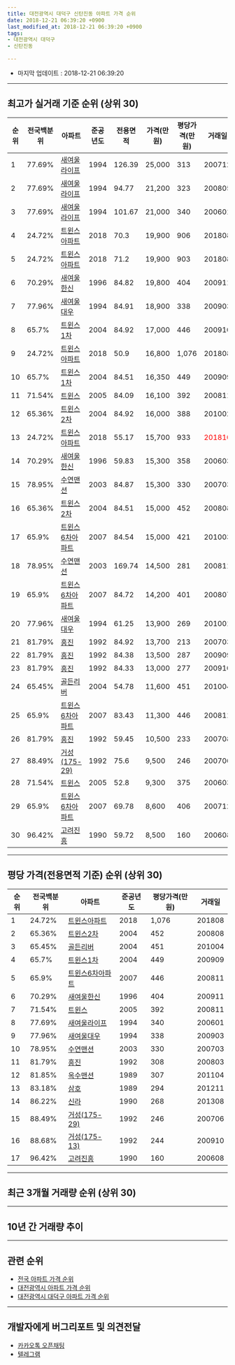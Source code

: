 ```yaml
---
title: 대전광역시 대덕구 신탄진동 아파트 가격 순위
date: 2018-12-21 06:39:20 +0900
last_modified_at: 2018-12-21 06:39:20 +0900
tags:
- 대전광역시 대덕구
- 신탄진동

---
```


* 마지막 업데이트 : 2018-12-21 06:39:20

---

## 최고가 실거래 기준 순위 (상위 30)


|순위|전국백분위|아파트|준공년도|전용면적|가격(만원)|평당가격(만원)|거래일|
|---|---|---|---|---|---|---|---|
|1|77.69%|[새여울라이프](https://search.naver.com/search.naver?query=%EB%8C%80%EC%A0%84%EA%B4%91%EC%97%AD%EC%8B%9C+%EB%8C%80%EB%8D%95%EA%B5%AC+%EC%8B%A0%ED%83%84%EC%A7%84%EB%8F%99+%EC%83%88%EC%97%AC%EC%9A%B8%EB%9D%BC%EC%9D%B4%ED%94%84)|1994|126.39|25,000|313|200712|
|2|77.69%|[새여울라이프](https://search.naver.com/search.naver?query=%EB%8C%80%EC%A0%84%EA%B4%91%EC%97%AD%EC%8B%9C+%EB%8C%80%EB%8D%95%EA%B5%AC+%EC%8B%A0%ED%83%84%EC%A7%84%EB%8F%99+%EC%83%88%EC%97%AC%EC%9A%B8%EB%9D%BC%EC%9D%B4%ED%94%84)|1994|94.77|21,200|323|200805|
|3|77.69%|[새여울라이프](https://search.naver.com/search.naver?query=%EB%8C%80%EC%A0%84%EA%B4%91%EC%97%AD%EC%8B%9C+%EB%8C%80%EB%8D%95%EA%B5%AC+%EC%8B%A0%ED%83%84%EC%A7%84%EB%8F%99+%EC%83%88%EC%97%AC%EC%9A%B8%EB%9D%BC%EC%9D%B4%ED%94%84)|1994|101.67|21,000|340|200601|
|4|24.72%|[트윈스아파트](https://search.naver.com/search.naver?query=%EB%8C%80%EC%A0%84%EA%B4%91%EC%97%AD%EC%8B%9C+%EB%8C%80%EB%8D%95%EA%B5%AC+%EC%8B%A0%ED%83%84%EC%A7%84%EB%8F%99+%ED%8A%B8%EC%9C%88%EC%8A%A4%EC%95%84%ED%8C%8C%ED%8A%B8)|2018|70.3|19,900|906|201808|
|5|24.72%|[트윈스아파트](https://search.naver.com/search.naver?query=%EB%8C%80%EC%A0%84%EA%B4%91%EC%97%AD%EC%8B%9C+%EB%8C%80%EB%8D%95%EA%B5%AC+%EC%8B%A0%ED%83%84%EC%A7%84%EB%8F%99+%ED%8A%B8%EC%9C%88%EC%8A%A4%EC%95%84%ED%8C%8C%ED%8A%B8)|2018|71.2|19,900|903|201808|
|6|70.29%|[새여울한신](https://search.naver.com/search.naver?query=%EB%8C%80%EC%A0%84%EA%B4%91%EC%97%AD%EC%8B%9C+%EB%8C%80%EB%8D%95%EA%B5%AC+%EC%8B%A0%ED%83%84%EC%A7%84%EB%8F%99+%EC%83%88%EC%97%AC%EC%9A%B8%ED%95%9C%EC%8B%A0)|1996|84.82|19,800|404|200911|
|7|77.96%|[새여울대우](https://search.naver.com/search.naver?query=%EB%8C%80%EC%A0%84%EA%B4%91%EC%97%AD%EC%8B%9C+%EB%8C%80%EB%8D%95%EA%B5%AC+%EC%8B%A0%ED%83%84%EC%A7%84%EB%8F%99+%EC%83%88%EC%97%AC%EC%9A%B8%EB%8C%80%EC%9A%B0)|1994|84.91|18,900|338|200903|
|8|65.7%|[트윈스1차](https://search.naver.com/search.naver?query=%EB%8C%80%EC%A0%84%EA%B4%91%EC%97%AD%EC%8B%9C+%EB%8C%80%EB%8D%95%EA%B5%AC+%EC%8B%A0%ED%83%84%EC%A7%84%EB%8F%99+%ED%8A%B8%EC%9C%88%EC%8A%A41%EC%B0%A8)|2004|84.92|17,000|446|200910|
|9|24.72%|[트윈스아파트](https://search.naver.com/search.naver?query=%EB%8C%80%EC%A0%84%EA%B4%91%EC%97%AD%EC%8B%9C+%EB%8C%80%EB%8D%95%EA%B5%AC+%EC%8B%A0%ED%83%84%EC%A7%84%EB%8F%99+%ED%8A%B8%EC%9C%88%EC%8A%A4%EC%95%84%ED%8C%8C%ED%8A%B8)|2018|50.9|16,800|1,076|201808|
|10|65.7%|[트윈스1차](https://search.naver.com/search.naver?query=%EB%8C%80%EC%A0%84%EA%B4%91%EC%97%AD%EC%8B%9C+%EB%8C%80%EB%8D%95%EA%B5%AC+%EC%8B%A0%ED%83%84%EC%A7%84%EB%8F%99+%ED%8A%B8%EC%9C%88%EC%8A%A41%EC%B0%A8)|2004|84.51|16,350|449|200909|
|11|71.54%|[트윈스](https://search.naver.com/search.naver?query=%EB%8C%80%EC%A0%84%EA%B4%91%EC%97%AD%EC%8B%9C+%EB%8C%80%EB%8D%95%EA%B5%AC+%EC%8B%A0%ED%83%84%EC%A7%84%EB%8F%99+%ED%8A%B8%EC%9C%88%EC%8A%A4)|2005|84.09|16,100|392|200811|
|12|65.36%|[트윈스2차](https://search.naver.com/search.naver?query=%EB%8C%80%EC%A0%84%EA%B4%91%EC%97%AD%EC%8B%9C+%EB%8C%80%EB%8D%95%EA%B5%AC+%EC%8B%A0%ED%83%84%EC%A7%84%EB%8F%99+%ED%8A%B8%EC%9C%88%EC%8A%A42%EC%B0%A8)|2004|84.92|16,000|388|201002|
|13|24.72%|[트윈스아파트](https://search.naver.com/search.naver?query=%EB%8C%80%EC%A0%84%EA%B4%91%EC%97%AD%EC%8B%9C+%EB%8C%80%EB%8D%95%EA%B5%AC+%EC%8B%A0%ED%83%84%EC%A7%84%EB%8F%99+%ED%8A%B8%EC%9C%88%EC%8A%A4%EC%95%84%ED%8C%8C%ED%8A%B8)|2018|55.17|15,700|933|<span style="color:red">201810</span>|
|14|70.29%|[새여울한신](https://search.naver.com/search.naver?query=%EB%8C%80%EC%A0%84%EA%B4%91%EC%97%AD%EC%8B%9C+%EB%8C%80%EB%8D%95%EA%B5%AC+%EC%8B%A0%ED%83%84%EC%A7%84%EB%8F%99+%EC%83%88%EC%97%AC%EC%9A%B8%ED%95%9C%EC%8B%A0)|1996|59.83|15,300|358|200603|
|15|78.95%|[수연맨션](https://search.naver.com/search.naver?query=%EB%8C%80%EC%A0%84%EA%B4%91%EC%97%AD%EC%8B%9C+%EB%8C%80%EB%8D%95%EA%B5%AC+%EC%8B%A0%ED%83%84%EC%A7%84%EB%8F%99+%EC%88%98%EC%97%B0%EB%A7%A8%EC%85%98)|2003|84.87|15,300|330|200703|
|16|65.36%|[트윈스2차](https://search.naver.com/search.naver?query=%EB%8C%80%EC%A0%84%EA%B4%91%EC%97%AD%EC%8B%9C+%EB%8C%80%EB%8D%95%EA%B5%AC+%EC%8B%A0%ED%83%84%EC%A7%84%EB%8F%99+%ED%8A%B8%EC%9C%88%EC%8A%A42%EC%B0%A8)|2004|84.51|15,000|452|200808|
|17|65.9%|[트윈스6차아파트](https://search.naver.com/search.naver?query=%EB%8C%80%EC%A0%84%EA%B4%91%EC%97%AD%EC%8B%9C+%EB%8C%80%EB%8D%95%EA%B5%AC+%EC%8B%A0%ED%83%84%EC%A7%84%EB%8F%99+%ED%8A%B8%EC%9C%88%EC%8A%A46%EC%B0%A8%EC%95%84%ED%8C%8C%ED%8A%B8)|2007|84.54|15,000|421|201003|
|18|78.95%|[수연맨션](https://search.naver.com/search.naver?query=%EB%8C%80%EC%A0%84%EA%B4%91%EC%97%AD%EC%8B%9C+%EB%8C%80%EB%8D%95%EA%B5%AC+%EC%8B%A0%ED%83%84%EC%A7%84%EB%8F%99+%EC%88%98%EC%97%B0%EB%A7%A8%EC%85%98)|2003|169.74|14,500|281|200811|
|19|65.9%|[트윈스6차아파트](https://search.naver.com/search.naver?query=%EB%8C%80%EC%A0%84%EA%B4%91%EC%97%AD%EC%8B%9C+%EB%8C%80%EB%8D%95%EA%B5%AC+%EC%8B%A0%ED%83%84%EC%A7%84%EB%8F%99+%ED%8A%B8%EC%9C%88%EC%8A%A46%EC%B0%A8%EC%95%84%ED%8C%8C%ED%8A%B8)|2007|84.72|14,200|401|200807|
|20|77.96%|[새여울대우](https://search.naver.com/search.naver?query=%EB%8C%80%EC%A0%84%EA%B4%91%EC%97%AD%EC%8B%9C+%EB%8C%80%EB%8D%95%EA%B5%AC+%EC%8B%A0%ED%83%84%EC%A7%84%EB%8F%99+%EC%83%88%EC%97%AC%EC%9A%B8%EB%8C%80%EC%9A%B0)|1994|61.25|13,900|269|201001|
|21|81.79%|[흥진](https://search.naver.com/search.naver?query=%EB%8C%80%EC%A0%84%EA%B4%91%EC%97%AD%EC%8B%9C+%EB%8C%80%EB%8D%95%EA%B5%AC+%EC%8B%A0%ED%83%84%EC%A7%84%EB%8F%99+%ED%9D%A5%EC%A7%84)|1992|84.92|13,700|213|200703|
|22|81.79%|[흥진](https://search.naver.com/search.naver?query=%EB%8C%80%EC%A0%84%EA%B4%91%EC%97%AD%EC%8B%9C+%EB%8C%80%EB%8D%95%EA%B5%AC+%EC%8B%A0%ED%83%84%EC%A7%84%EB%8F%99+%ED%9D%A5%EC%A7%84)|1992|84.38|13,500|287|200909|
|23|81.79%|[흥진](https://search.naver.com/search.naver?query=%EB%8C%80%EC%A0%84%EA%B4%91%EC%97%AD%EC%8B%9C+%EB%8C%80%EB%8D%95%EA%B5%AC+%EC%8B%A0%ED%83%84%EC%A7%84%EB%8F%99+%ED%9D%A5%EC%A7%84)|1992|84.33|13,000|277|200910|
|24|65.45%|[골든리버](https://search.naver.com/search.naver?query=%EB%8C%80%EC%A0%84%EA%B4%91%EC%97%AD%EC%8B%9C+%EB%8C%80%EB%8D%95%EA%B5%AC+%EC%8B%A0%ED%83%84%EC%A7%84%EB%8F%99+%EA%B3%A8%EB%93%A0%EB%A6%AC%EB%B2%84)|2004|54.78|11,600|451|201004|
|25|65.9%|[트윈스6차아파트](https://search.naver.com/search.naver?query=%EB%8C%80%EC%A0%84%EA%B4%91%EC%97%AD%EC%8B%9C+%EB%8C%80%EB%8D%95%EA%B5%AC+%EC%8B%A0%ED%83%84%EC%A7%84%EB%8F%99+%ED%8A%B8%EC%9C%88%EC%8A%A46%EC%B0%A8%EC%95%84%ED%8C%8C%ED%8A%B8)|2007|83.43|11,300|446|200811|
|26|81.79%|[흥진](https://search.naver.com/search.naver?query=%EB%8C%80%EC%A0%84%EA%B4%91%EC%97%AD%EC%8B%9C+%EB%8C%80%EB%8D%95%EA%B5%AC+%EC%8B%A0%ED%83%84%EC%A7%84%EB%8F%99+%ED%9D%A5%EC%A7%84)|1992|59.45|10,500|233|200708|
|27|88.49%|[거성(175-29)](https://search.naver.com/search.naver?query=%EB%8C%80%EC%A0%84%EA%B4%91%EC%97%AD%EC%8B%9C+%EB%8C%80%EB%8D%95%EA%B5%AC+%EC%8B%A0%ED%83%84%EC%A7%84%EB%8F%99+%EA%B1%B0%EC%84%B1%28175-29%29)|1992|75.6|9,500|246|200706|
|28|71.54%|[트윈스](https://search.naver.com/search.naver?query=%EB%8C%80%EC%A0%84%EA%B4%91%EC%97%AD%EC%8B%9C+%EB%8C%80%EB%8D%95%EA%B5%AC+%EC%8B%A0%ED%83%84%EC%A7%84%EB%8F%99+%ED%8A%B8%EC%9C%88%EC%8A%A4)|2005|52.8|9,300|375|200603|
|29|65.9%|[트윈스6차아파트](https://search.naver.com/search.naver?query=%EB%8C%80%EC%A0%84%EA%B4%91%EC%97%AD%EC%8B%9C+%EB%8C%80%EB%8D%95%EA%B5%AC+%EC%8B%A0%ED%83%84%EC%A7%84%EB%8F%99+%ED%8A%B8%EC%9C%88%EC%8A%A46%EC%B0%A8%EC%95%84%ED%8C%8C%ED%8A%B8)|2007|69.78|8,600|406|200712|
|30|96.42%|[고려진흥](https://search.naver.com/search.naver?query=%EB%8C%80%EC%A0%84%EA%B4%91%EC%97%AD%EC%8B%9C+%EB%8C%80%EB%8D%95%EA%B5%AC+%EC%8B%A0%ED%83%84%EC%A7%84%EB%8F%99+%EA%B3%A0%EB%A0%A4%EC%A7%84%ED%9D%A5)|1990|59.72|8,500|160|200608|


---

## 평당 가격(전용면적 기준) 순위 (상위 30)


|순위|전국백분위|아파트|준공년도|평당가격(만원)|거래일|
|---|---|---|---|---|---|
|1|24.72%|[트윈스아파트](https://search.naver.com/search.naver?query=%EB%8C%80%EC%A0%84%EA%B4%91%EC%97%AD%EC%8B%9C+%EB%8C%80%EB%8D%95%EA%B5%AC+%EC%8B%A0%ED%83%84%EC%A7%84%EB%8F%99+%ED%8A%B8%EC%9C%88%EC%8A%A4%EC%95%84%ED%8C%8C%ED%8A%B8)|2018|1,076|201808|
|2|65.36%|[트윈스2차](https://search.naver.com/search.naver?query=%EB%8C%80%EC%A0%84%EA%B4%91%EC%97%AD%EC%8B%9C+%EB%8C%80%EB%8D%95%EA%B5%AC+%EC%8B%A0%ED%83%84%EC%A7%84%EB%8F%99+%ED%8A%B8%EC%9C%88%EC%8A%A42%EC%B0%A8)|2004|452|200808|
|3|65.45%|[골든리버](https://search.naver.com/search.naver?query=%EB%8C%80%EC%A0%84%EA%B4%91%EC%97%AD%EC%8B%9C+%EB%8C%80%EB%8D%95%EA%B5%AC+%EC%8B%A0%ED%83%84%EC%A7%84%EB%8F%99+%EA%B3%A8%EB%93%A0%EB%A6%AC%EB%B2%84)|2004|451|201004|
|4|65.7%|[트윈스1차](https://search.naver.com/search.naver?query=%EB%8C%80%EC%A0%84%EA%B4%91%EC%97%AD%EC%8B%9C+%EB%8C%80%EB%8D%95%EA%B5%AC+%EC%8B%A0%ED%83%84%EC%A7%84%EB%8F%99+%ED%8A%B8%EC%9C%88%EC%8A%A41%EC%B0%A8)|2004|449|200909|
|5|65.9%|[트윈스6차아파트](https://search.naver.com/search.naver?query=%EB%8C%80%EC%A0%84%EA%B4%91%EC%97%AD%EC%8B%9C+%EB%8C%80%EB%8D%95%EA%B5%AC+%EC%8B%A0%ED%83%84%EC%A7%84%EB%8F%99+%ED%8A%B8%EC%9C%88%EC%8A%A46%EC%B0%A8%EC%95%84%ED%8C%8C%ED%8A%B8)|2007|446|200811|
|6|70.29%|[새여울한신](https://search.naver.com/search.naver?query=%EB%8C%80%EC%A0%84%EA%B4%91%EC%97%AD%EC%8B%9C+%EB%8C%80%EB%8D%95%EA%B5%AC+%EC%8B%A0%ED%83%84%EC%A7%84%EB%8F%99+%EC%83%88%EC%97%AC%EC%9A%B8%ED%95%9C%EC%8B%A0)|1996|404|200911|
|7|71.54%|[트윈스](https://search.naver.com/search.naver?query=%EB%8C%80%EC%A0%84%EA%B4%91%EC%97%AD%EC%8B%9C+%EB%8C%80%EB%8D%95%EA%B5%AC+%EC%8B%A0%ED%83%84%EC%A7%84%EB%8F%99+%ED%8A%B8%EC%9C%88%EC%8A%A4)|2005|392|200811|
|8|77.69%|[새여울라이프](https://search.naver.com/search.naver?query=%EB%8C%80%EC%A0%84%EA%B4%91%EC%97%AD%EC%8B%9C+%EB%8C%80%EB%8D%95%EA%B5%AC+%EC%8B%A0%ED%83%84%EC%A7%84%EB%8F%99+%EC%83%88%EC%97%AC%EC%9A%B8%EB%9D%BC%EC%9D%B4%ED%94%84)|1994|340|200601|
|9|77.96%|[새여울대우](https://search.naver.com/search.naver?query=%EB%8C%80%EC%A0%84%EA%B4%91%EC%97%AD%EC%8B%9C+%EB%8C%80%EB%8D%95%EA%B5%AC+%EC%8B%A0%ED%83%84%EC%A7%84%EB%8F%99+%EC%83%88%EC%97%AC%EC%9A%B8%EB%8C%80%EC%9A%B0)|1994|338|200903|
|10|78.95%|[수연맨션](https://search.naver.com/search.naver?query=%EB%8C%80%EC%A0%84%EA%B4%91%EC%97%AD%EC%8B%9C+%EB%8C%80%EB%8D%95%EA%B5%AC+%EC%8B%A0%ED%83%84%EC%A7%84%EB%8F%99+%EC%88%98%EC%97%B0%EB%A7%A8%EC%85%98)|2003|330|200703|
|11|81.79%|[흥진](https://search.naver.com/search.naver?query=%EB%8C%80%EC%A0%84%EA%B4%91%EC%97%AD%EC%8B%9C+%EB%8C%80%EB%8D%95%EA%B5%AC+%EC%8B%A0%ED%83%84%EC%A7%84%EB%8F%99+%ED%9D%A5%EC%A7%84)|1992|308|200803|
|12|81.85%|[옥수맨션](https://search.naver.com/search.naver?query=%EB%8C%80%EC%A0%84%EA%B4%91%EC%97%AD%EC%8B%9C+%EB%8C%80%EB%8D%95%EA%B5%AC+%EC%8B%A0%ED%83%84%EC%A7%84%EB%8F%99+%EC%98%A5%EC%88%98%EB%A7%A8%EC%85%98)|1989|307|201104|
|13|83.18%|[삼호](https://search.naver.com/search.naver?query=%EB%8C%80%EC%A0%84%EA%B4%91%EC%97%AD%EC%8B%9C+%EB%8C%80%EB%8D%95%EA%B5%AC+%EC%8B%A0%ED%83%84%EC%A7%84%EB%8F%99+%EC%82%BC%ED%98%B8)|1989|294|201211|
|14|86.22%|[신라](https://search.naver.com/search.naver?query=%EB%8C%80%EC%A0%84%EA%B4%91%EC%97%AD%EC%8B%9C+%EB%8C%80%EB%8D%95%EA%B5%AC+%EC%8B%A0%ED%83%84%EC%A7%84%EB%8F%99+%EC%8B%A0%EB%9D%BC)|1990|268|201308|
|15|88.49%|[거성(175-29)](https://search.naver.com/search.naver?query=%EB%8C%80%EC%A0%84%EA%B4%91%EC%97%AD%EC%8B%9C+%EB%8C%80%EB%8D%95%EA%B5%AC+%EC%8B%A0%ED%83%84%EC%A7%84%EB%8F%99+%EA%B1%B0%EC%84%B1%28175-29%29)|1992|246|200706|
|16|88.68%|[거성(175-13)](https://search.naver.com/search.naver?query=%EB%8C%80%EC%A0%84%EA%B4%91%EC%97%AD%EC%8B%9C+%EB%8C%80%EB%8D%95%EA%B5%AC+%EC%8B%A0%ED%83%84%EC%A7%84%EB%8F%99+%EA%B1%B0%EC%84%B1%28175-13%29)|1992|244|200910|
|17|96.42%|[고려진흥](https://search.naver.com/search.naver?query=%EB%8C%80%EC%A0%84%EA%B4%91%EC%97%AD%EC%8B%9C+%EB%8C%80%EB%8D%95%EA%B5%AC+%EC%8B%A0%ED%83%84%EC%A7%84%EB%8F%99+%EA%B3%A0%EB%A0%A4%EC%A7%84%ED%9D%A5)|1990|160|200608|


---

## 최근 3개월 거래량 순위 (상위 30)


<div style="width:100%;">
    <canvas id="deal_count_ranking" height="250"></canvas>
</div>


<script>
new Chart(document.getElementById("deal_count_ranking"), {
    type: 'horizontalBar',
    data: {
        labels: ['트윈스아파트', '새여울라이프', '새여울대우', '새여울한신'],
        datasets: [{
            label: '실거래 수',
            data: [4, 2, 1, 1],
            borderColor: "rgba(255, 0, 128, 1)",
            backgroundColor: "rgba(255, 0, 128, 0.5)",
            fill: false,
        }]
    },
    options: {
        responsive: true,
        title: {
            display: true,
            text: '최근 3개월 거래량 순위'
        },
        tooltips: {
            mode: 'index',
            intersect: false,
            callbacks: {
                title: function(tooltipItems, data) {
                    return "실거래 수:";
                },
                label: function(tooltipItem, data) {
                    return data.labels[tooltipItem.index] + ": " + tooltipItem.xLabel;
                }
            }
        },
        hover: {
            mode: 'nearest',
            intersect: true
        },
        scales: {
            xAxes: [{
                display: true,
                scaleLabel: {
                    display: true,
                    labelString: '실거래 수'
                },
                ticks: {
                    suggestedMin: 0,
                }
            }],
            yAxes: [{
                display: true,
                ticks: {
                    autoSkip: false,
                    callback: function(value, index, values) {
                        if (value.length > 15)
                            return value.substr(0, 13) + "...";
                        else
                            return value;
                    }
                },
                scaleLabel: {
                    display: false,
                }
            }]
        }
    }
});

</script>


---

## 10년 간 거래량 추이


<div style="width:100%;">
    <canvas id="deal_progress" height="250"></canvas>
</div>

<script>
new Chart(document.getElementById("deal_progress"), {
    type: 'line',
    data: {
        labels: ['200812','200901','200902','200903','200904','200905','200906','200907','200908','200909','200910','200911','200912','201001','201002','201003','201004','201005','201006','201007','201008','201009','201010','201011','201012','201101','201102','201103','201104','201105','201106','201107','201108','201109','201110','201111','201112','201201','201202','201203','201204','201205','201206','201207','201208','201209','201210','201211','201212','201301','201302','201303','201304','201305','201306','201307','201308','201309','201310','201311','201312','201401','201402','201403','201404','201405','201406','201407','201408','201409','201410','201411','201412','201501','201502','201503','201504','201505','201506','201507','201508','201509','201510','201511','201512','201601','201602','201603','201604','201605','201606','201607','201608','201609','201610','201611','201612','201701','201702','201703','201704','201705','201706','201707','201708','201709','201710','201711','201712','201801','201802','201803','201804','201805','201806','201807','201808','201809','201810','201811','201812'],
        datasets: [{
            label: '실거래 수',
            pointRadius: 1,
            data: [3, 7, 5, 11, 11, 10, 16, 7, 8, 13, 11, 10, 6, 11, 18, 14, 14, 7, 6, 9, 16, 8, 13, 11, 14, 7, 14, 12, 15, 12, 7, 7, 10, 8, 13, 10, 11, 1, 11, 7, 10, 4, 15, 4, 7, 3, 8, 9, 11, 4, 5, 13, 12, 5, 10, 7, 7, 7, 6, 10, 9, 4, 5, 9, 8, 7, 12, 2, 5, 11, 13, 6, 6, 8, 10, 10, 5, 5, 3, 8, 8, 8, 5, 7, 6, 4, 4, 6, 5, 3, 5, 6, 5, 8, 11, 9, 4, 4, 5, 7, 5, 6, 6, 5, 6, 5, 6, 3, 3, 3, 7, 7, 10, 3, 3, 9, 16, 10, 4, 4, 0],
            borderColor: "rgba(255, 201, 14, 1)",
            backgroundColor: "rgba(255, 201, 14, 0.5)",
            fill: true,
        }]
    },
    options: {
        responsive: true,
        title: {
            display: true,
            text: '10년간 거래량 추이'
        },
        tooltips: {
            mode: 'index',
            intersect: false,
        },
        hover: {
            mode: 'nearest',
            intersect: true
        },
        scales: {
            xAxes: [{
                display: true,
                scaleLabel: {
                    display: true,
                    labelString: '년/월'
                }
            }],
            yAxes: [{
                display: true,
                ticks: {
                    suggestedMin: 0,
                },
                scaleLabel: {
                    display: true,
                    labelString: '실거래 수'
                }
            }]
        }
    }
});

</script>


---

## 관련 순위

- [전국 아파트 가격 순위](https://inasie.github.io/apt-ranking/전국)
- [대전광역시 아파트 가격 순위](https://inasie.github.io/apt-ranking/대전광역시)
- [대전광역시 대덕구 아파트 가격 순위](https://inasie.github.io/apt-ranking/대전광역시-대덕구)


---

## 개발자에게 버그리포트 및 의견전달

- [카카오톡 오픈채팅](https://open.kakao.com/o/gLJUAP4)
- [텔레그램](https://t.me/inasie)

